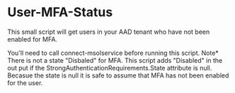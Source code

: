 # User-MFA-Status
This small script will get users in your AAD tenant who have not been enabled for MFA.

You'll need to call connect-msolservice before running this script. 
Note* There is not a state "Disbaled" for MFA. This script adds "Disabled" in the out put if the StrongAuthenticationRequirements.State attribute is null. Becasue the state is null it is safe to assume that MFA has not been enabled for the user. 

